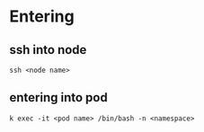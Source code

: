 # Entering

## ssh into node
```
ssh <node name>
```

## entering into pod
```
k exec -it <pod name> /bin/bash -n <namespace>
```
